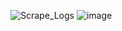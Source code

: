 
![Scrape_Logs](https://user-images.githubusercontent.com/70815649/131605496-334d6fd9-d52f-4874-a2c8-0dc601f9cda6.JPG)
![image](https://user-images.githubusercontent.com/70815649/131605628-0f8ae38a-31fa-46b9-a48b-adec14c0fa7f.png)
